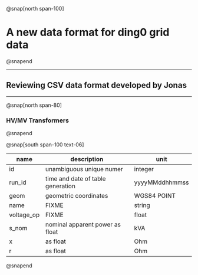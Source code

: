 @snap[north span-100]
# A new data format for ding0 grid data
@snapend

---

## Reviewing CSV data format developed by Jonas

---
@snap[north span-80]
### HV/MV Transformers
@snapend

@snap[south span-100 text-06]
<table>
<thead>
<tr><th>name      </th><th>description                      </th><th>unit          </th></tr>
</thead>
<tbody>
<tr><td>id        </td><td>unambiguous unique numer         </td><td>integer       </td></tr>
<tr><td>run_id    </td><td>time and date of table generation</td><td>yyyyMMddhhmmss</td></tr>
<tr><td>geom      </td><td>geometric coordinates            </td><td>WGS84 POINT   </td></tr>
<tr><td>name      </td><td>FIXME                            </td><td>string        </td></tr>
<tr><td>voltage_op</td><td>FIXME                            </td><td>float         </td></tr>
<tr><td>s_nom     </td><td>nominal apparent power as float  </td><td>kVA           </td></tr>
<tr><td>x         </td><td>as float                         </td><td>Ohm           </td></tr>
<tr><td>r         </td><td>as float                         </td><td>Ohm           </td></tr>
</tbody>
</table>
@snapend
